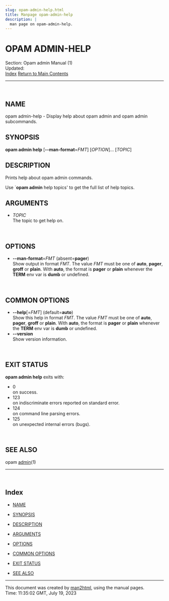 ```yaml
---
slug: opam-admin-help.html
title: Manpage opam-admin-help
description: |
  man page on opam-admin-help.
---
```

# OPAM ADMIN-HELP

Section: Opam admin Manual (1)  
Updated:  
[Index](#index) [Return to Main Contents](index.html)

-----

<span id="lbAB"> </span>

## NAME

opam admin-help - Display help about opam admin and opam admin
subcommands. <span id="lbAC"> </span>

## SYNOPSIS

**opam admin help** \[**--man-format**=*FMT*\] \[*OPTION*\]… \[*TOPIC*\]
<span id="lbAD"> </span>

## DESCRIPTION

Prints help about opam admin commands.

Use \`**opam admin** help topics' to get the full list of help topics.
<span id="lbAE"> </span>

## ARGUMENTS

  - *TOPIC*  
    The topic to get help on.

<span id="lbAF"> </span>

## OPTIONS

  - **--man-format**=*FMT* (absent=**pager**)  
    Show output in format *FMT*. The value *FMT* must be one of
    **auto**, **pager**, **groff** or **plain**. With **auto**, the
    format is **pager** or **plain** whenever the **TERM** env var is
    **dumb** or undefined.

<span id="lbAG"> </span>

## COMMON OPTIONS

  - **--help**\[=*FMT*\] (default=**auto**)  
    Show this help in format *FMT*. The value *FMT* must be one of
    **auto**, **pager**, **groff** or **plain**. With **auto**, the
    format is **pager** or **plain** whenever the **TERM** env var is
    **dumb** or undefined.
  - **--version**  
    Show version information.

<span id="lbAH"> </span>

## EXIT STATUS

**opam admin help** exits with:

  - 0  
    on success.
  - 123  
    on indiscriminate errors reported on standard error.
  - 124  
    on command line parsing errors.
  - 125  
    on unexpected internal errors (bugs).

<span id="lbAI"> </span>

## SEE ALSO

opam [admin](../man1/admin.1.html)(1)

-----

<span id="index"> </span>

## Index

  - [NAME](#lbAB)

  - [SYNOPSIS](#lbAC)

  - [DESCRIPTION](#lbAD)

  - [ARGUMENTS](#lbAE)

  - [OPTIONS](#lbAF)

  - [COMMON OPTIONS](#lbAG)

  - [EXIT STATUS](#lbAH)

  - [SEE ALSO](#lbAI)

-----

This document was created by [man2html](/cgi-bin/man/man2html), using
the manual pages.  
Time: 11:35:02 GMT, July 19, 2023
